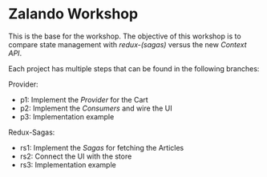 # Zalando Workshop

This is the base for the workshop. The objective of this workshop is to compare state management with _redux-(sagas)_ versus the new _Context API_.

Each project has multiple steps that can be found in the following branches:

Provider:
* p1: Implement the _Provider_ for the Cart
* p2: Implement the _Consumers_ and wire the UI
* p3: Implementation example

Redux-Sagas:
* rs1: Implement the _Sagas_ for fetching the Articles
* rs2: Connect the UI with the store
* rs3: Implementation example
